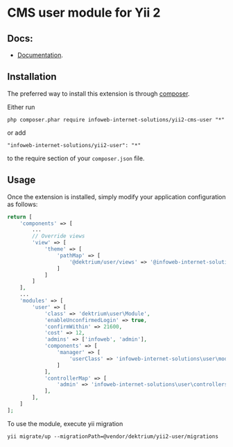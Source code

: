 CMS user module for Yii 2
========================

Docs:
-----
- [Documentation](http://yii2-user.readthedocs.org/en/latest/).

Installation
------------

The preferred way to install this extension is through [composer](http://getcomposer.org/download/).

Either run

```
php composer.phar require infoweb-internet-solutions/yii2-cms-user "*"
```

or add

```
"infoweb-internet-solutions/yii2-user": "*"
```

to the require section of your `composer.json` file.


Usage
-----

Once the extension is installed, simply modify your application configuration as follows:

```php
return [
    'components' => [
        ...        
        // Override views
        'view' => [
            'theme' => [
                'pathMap' => [
                    '@dektrium/user/views' => '@infoweb-internet-solutions/user/views'
                ]
            ]
        ]
    ],
    ...
    'modules' => [
        'user' => [
            'class' => 'dektrium\user\Module',
            'enableUnconfirmedLogin' => true,
            'confirmWithin' => 21600,
            'cost' => 12,
            'admins' => ['infoweb', 'admin'],
            'components' => [
                'manager' => [
                    'userClass' => 'infoweb-internet-solutions\user\models\User'
                ]
            ],
            'controllerMap' => [
                'admin' => 'infoweb-internet-solutions\user\controllers\AdminController'
            ],
        ],
    ]
];
```

To use the module, execute yii migration
```
yii migrate/up --migrationPath=@vendor/dektrium/yii2-user/migrations
```